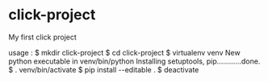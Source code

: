 # click-project
My first click project

usage :
$ mkdir click-project
$ cd click-project
$ virtualenv venv
New python executable in venv/bin/python
Installing setuptools, pip............done.
$ . venv/bin/activate
$ pip install --editable .
$ deactivate